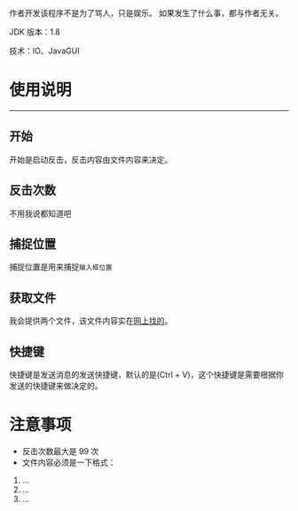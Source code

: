 作者开发该程序不是为了骂人，只是娱乐。 如果发生了什么事，都与作者无关。

JDK 版本：1.8

技术：IO、JavaGUI



# 使用说明

---



## 开始

开始是启动反击，反击内容由文件内容来决定。



## 反击次数

不用我说都知道吧



## 捕捉位置

捕捉位置是用来捕捉`输入框位置`



## 获取文件

我会提供两个文件，该文件内容实在[网上找的](https://github.com/cndiandian/zuanbot.com)。



## 快捷键

快捷键是发送消息的发送快捷键，默认的是(Ctrl + V)，这个快捷键是需要根据你发送的快捷键来做决定的。



# 注意事项

- 反击次数最大是 99 次
- 文件内容必须是一下格式：
 1. ...
 2. ...
 3. ...





